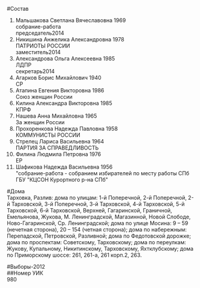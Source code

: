 #Состав  
1. Мальшакова Светлана Вячеславовна 1969  
    собрание-работа  
    председатель2014  
2. Никишина Анжелика Александровна 1978  
    ПАТРИОТЫ РОССИИ  
    заместитель2014  
3. Александрова Ольга Алексеевна 1985  
    ЛДПР  
    секретарь2014  
4. Агарков Борис Михайлович 1940  
    СР  
5. Атапина Евгения Викторовна 1986  
    Союз женщин России  
6. Килина Александра Викторовна 1985  
    КПРФ  
7. Нашева Анна Михайловна 1965  
    За женщин России  
8. Прохоренкова Надежда Павловна 1958  
    КОММУНИСТЫ РОССИИ  
9. Стрелец Лариса Васильевна 1964  
    ПАРТИЯ ЗА СПРАВЕДЛИВОСТЬ  
10. Филина Людмила Петровна 1976  
    ЕР  
11. Шафикова Надежда Васильевна 1956  
    "собрание-работа - собранием избирателей по месту работы СПб ГБУ "КЦСОН Курортного р-на СПб"  
  
#Дома  
Тарховка, Разлив: дома по улицам: 1-й Поперечной, 2-й Поперечной, 2-й Тарховской, 3-й Поперечной, 3-й Тарховской, 4-й Тарховской, 5-й Тарховской, 6-й Тарховской, Верхней, Гагаринской, Граничной, Емельянова, Жукова, М. Ленинградской, Магазинной, Новой Слободе, Ново-Гагаринской, Ср. Ленинградской; дома по улице Мосина: 9 – 59 (нечетная сторона), 20 – 154 (четная сторона); дома по набережным: Перепадской, Петровской, Разливной; дома по Федотовской дорожке; дома по проспектам: Советскому, Тарховскому; дома по переулкам: Жукову, Купальному, Никитинскому, Тарховскому, Яхтклубскому; дома по Приморскому шоссе: 261, 261-а, 261 корп.2, 263.  
  
#Выборы-2012  
##Номер УИК  
980  
